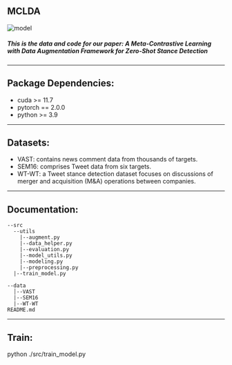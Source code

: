 ## **MCLDA**

![model](D:\PG_WSL\WCL\第二篇\部件\model.jpg)

##### **This is the data and code for our paper: A Meta-Contrastive Learning with Data Augmentation Framework for Zero-Shot Stance Detection**

---

## Package Dependencies:

- cuda >= 11.7
- pytorch == 2.0.0
- python >= 3.9

---

## **Datasets**:

- VAST: contains news comment data from thousands of targets.
- SEM16: comprises Tweet data from six targets.
- WT-WT: a Tweet stance detection dataset focuses on discussions of merger and acquisition (M&A) operations between companies.

---

## Documentation:

```
--src
  --utils
  	|--augment.py
  	|--data_helper.py
  	|--evaluation.py
  	|--model_utils.py
  	|--modeling.py
  	|--preprocessing.py
  |--train_model.py

--data
  │--VAST
  |--SEM16
  |--WT-WT
README.md
```

---

## Train:

python ./src/train_model.py
